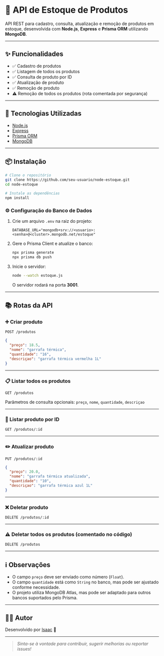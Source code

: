 # 🛒 API de Estoque de Produtos


API REST para cadastro, consulta, atualização e remoção de produtos em estoque, desenvolvida com **Node.js**, **Express** e **Prisma ORM** utilizando **MongoDB**.

---

## ✨ Funcionalidades

- ✅ Cadastro de produtos
- ✅ Listagem de todos os produtos
- ✅ Consulta de produto por ID
- ✅ Atualização de produto
- ✅ Remoção de produto
- ⚠️ Remoção de todos os produtos (rota comentada por segurança)

---

## 🚀 Tecnologias Utilizadas

- [Node.js](https://nodejs.org/)
- [Express](https://expressjs.com/)
- [Prisma ORM](https://www.prisma.io/)
- [MongoDB](https://www.mongodb.com/)

---

## 📦 Instalação

```bash
# Clone o repositório
git clone https://github.com/seu-usuario/node-estoque.git
cd node-estoque

# Instale as dependências
npm install
```

### ⚙️ Configuração do Banco de Dados

1. Crie um arquivo `.env` na raiz do projeto:
    ```
    DATABASE_URL="mongodb+srv://<usuario>:<senha>@<cluster>.mongodb.net/estoque"
    ```

2. Gere o Prisma Client e atualize o banco:
    ```bash
    npx prisma generate
    npx prisma db push
    ```

3. Inicie o servidor:
    ```bash
    node --watch estoque.js
    ```
    O servidor rodará na porta **3001**.

---

## 📚 Rotas da API

### ➕ Criar produto

`POST /produtos`

```json
{
  "preço": 18.5,
  "nome": "garrafa térmica",
  "quantidade": "16",
  "descriçao": "garrafa térmica vermelha 1L"
}
```

---

### 📋 Listar todos os produtos

`GET /produtos`

Parâmetros de consulta opcionais: `preço`, `nome`, `quantidade`, `descriçao`

---

### 🔎 Listar produto por ID

`GET /produtos/:id`

---

### ✏️ Atualizar produto

`PUT /produtos/:id`

```json
{
  "preço": 20.0,
  "nome": "garrafa térmica atualizada",
  "quantidade": "10",
  "descriçao": "garrafa térmica azul 1L"
}
```

---

### ❌ Deletar produto

`DELETE /produtos/:id`

---

### ⚠️ Deletar todos os produtos (comentado no código)

`DELETE /produtos`

---

## ℹ️ Observações

- O campo `preço` deve ser enviado como número (`Float`).
- O campo `quantidade` está como `String` no banco, mas pode ser ajustado conforme necessidade.
- O projeto utiliza MongoDB Atlas, mas pode ser adaptado para outros bancos suportados pelo Prisma.

---

## 👨‍💻 Autor

Desenvolvido por [Isaac](https://github.com/zacks08) 🚀

---

> _Sinta-se à vontade para contribuir, sugerir melhorias ou reportar issues!_
